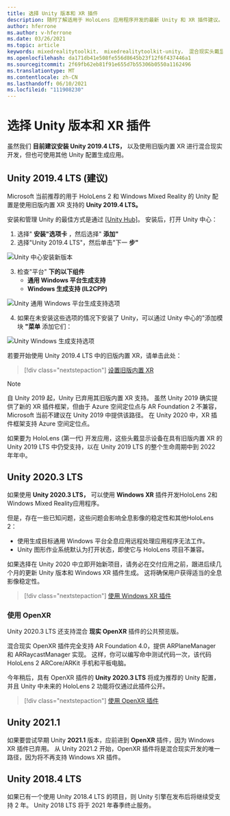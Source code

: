 ```yaml
---
title: 选择 Unity 版本和 XR 插件
description: 随时了解适用于 HoloLens 应用程序开发的最新 Unity 和 XR 插件建议。
author: hferrone
ms.author: v-hferrone
ms.date: 03/26/2021
ms.topic: article
keywords: mixedrealitytoolkit， mixedrealitytoolkit-unity， 混合现实头戴显示设备， Windows 混合现实头戴显示设备， 虚拟现实头戴显示设备， unity
ms.openlocfilehash: da171db41e508fe556d8645b23f12f6f437446a1
ms.sourcegitcommit: 2f69fb62eb81f91e655d7b55306b0550a1162496
ms.translationtype: MT
ms.contentlocale: zh-CN
ms.lasthandoff: 06/10/2021
ms.locfileid: "111908230"
---
```

# <a name="choosing-a-unity-version-and-xr-plugin"></a>选择 Unity 版本和 XR 插件

虽然我们 **目前建议安装 Unity 2019.4 LTS，** 以及使用旧版内置 XR 进行混合现实开发，但也可使用其他 Unity 配置生成应用。

## <a name="unity-20194-lts-recommended"></a>Unity 2019.4 LTS (建议) 

Microsoft 当前推荐的用于 HoloLens 2 和 Windows Mixed Reality 的 Unity 配置是使用旧版内置 XR 支持的 **Unity 2019.4 LTS。**

安装和管理 Unity 的最佳方式是通过 <a href="https://unity3d.com/get-unity/download" target="_blank">[Unity Hub]</a>。 安装后，打开 Unity 中心：

1. 选择" **安装"选项卡** ，然后选择" **添加"**
2. 选择"Unity 2019.4 LTS"，然后单击"下一 **步"**

![Unity 中心安装新版本](images/unity-hub-img-01.png)

3. 检查"平台" **下的以下组件**
    * **通用 Windows 平台生成支持** 
    * **Windows 生成支持 (IL2CPP)**

![Unity 通用 Windows 平台生成支持选项](../images/Unity_Install_Option_UWP.png)

4. 如果在未安装这些选项的情况下安装了 Unity，可以通过 Unity 中心的"添加模块 **"菜单** 添加它们：

![Unity Windows 生成支持选项](../images/Unity_Install_Option_UWP2.png)

若要开始使用 Unity 2019.4 LTS 中的旧版内置 XR，请单击此处：

> [!div class="nextstepaction"]
> [设置旧版内置 XR](legacy-xr-support.md)

> [!NOTE]
> 自 Unity 2019 起，Unity 已弃用其旧版内置 XR 支持。  虽然 Unity 2019 确实提供了新的 XR 插件框架，但由于 Azure 空间定位点与 AR Foundation 2 不兼容，Microsoft 当前不建议在 Unity 2019 中提供该路径。  在 Unity 2020 中，XR 插件框架支持 Azure 空间定位点。

如果要为 HoloLens (第一代) 开发应用，这些头戴显示设备在具有旧版内置 XR 的 Unity 2019 LTS 中仍受支持，以在 Unity 2019 LTS 的整个生命周期中到 2022 年年中。

## <a name="unity-20203-lts"></a>Unity 2020.3 LTS 

如果使用 **Unity 2020.3 LTS，** 可以使用 **Windows XR** 插件开发HoloLens 2和Windows Mixed Reality应用程序。

但是，存在一些已知问题，这些问题会影响全息影像的稳定性和其他HoloLens 2： 

* 使用生成目标通用 Windows 平台全息应用远程处理应用程序无法工作。
* Unity 图形作业系统默认为打开状态，即使它与 HoloLens 项目不兼容。

如果选择在 Unity 2020 中立即开始新项目，请务必在交付应用之前，跟进后续几个月的更新 Unity 版本和 Windows XR 插件生成。  这将确保用户获得适当的全息影像稳定性。

> [!div class="nextstepaction"]
> [使用 Windows XR 插件](windows-xr-plugin.md)

### <a name="using-openxr"></a>使用 OpenXR

Unity 2020.3 LTS 还支持混合 **现实 OpenXR** 插件的公共预览版。

混合现实 OpenXR 插件完全支持 AR Foundation 4.0，提供 ARPlaneManager 和 ARRaycastManager 实现。 这样，你可以编写命中测试代码一次，该代码HoloLens 2 ARCore/ARKit 手机和平板电脑。 

今年稍后，具有 OpenXR 插件的 **Unity 2020.3 LTS** 将成为推荐的 Unity 配置，并且 Unity 中未来的 HoloLens 2 功能将仅通过此插件公开。

> [!div class="nextstepaction"]
> [使用 OpenXR 插件](openxr-getting-started.md)

## <a name="unity-20211"></a>Unity 2021.1

如果要尝试早期 Unity **2021.1** 版本，应前进到 **OpenXR** 插件，因为 Windows XR 插件已弃用。  从 Unity 2021.2 开始，OpenXR 插件将是混合现实开发的唯一路径，因为将不再支持 Windows XR 插件。

## <a name="unity-20184-lts"></a>Unity 2018.4 LTS

如果已有一个使用 Unity 2018.4 LTS 的项目，则 Unity 引擎在发布后将继续受支持 2 年。  Unity 2018 LTS 将于 2021 年春季终止服务。